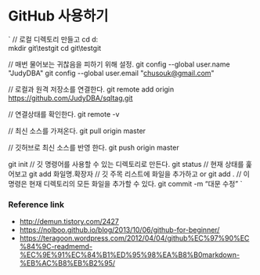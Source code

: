 # GitHub 사용하기 


`
// 로컬 디렉토리 만들고
cd d:\
mkdir git\testgit
cd git\testgit

 // 매번 물어보는 귀찮음을 피하기 위해 설정.
git config --global user.name "JudyDBA"
git config --global user.email "chusouk@gmail.com"

// 로컬과 원격 저장소를 연결한다.
git remote add origin https://github.com/JudyDBA/sqltag.git 

 // 연결상태를 확인한다.
git remote -v

// 최신 소스를 가져온다. 
git pull origin master 

// 깃허브로 최신 소스를 반영 한다. 
git push origin master 


git init            // 깃 명령어를 사용할 수 있는 디렉토리로 만든다.
git status          // 현재 상태를 훑어보고
git add 화일명.확장자  // 깃 주목 리스트에 화일을 추가하고 or
git add .           // 이 명령은 현재 디렉토리의 모든 화일을 추가할 수 있다.
git commit -m “대문 수정”
`

### Reference link
* http://demun.tistory.com/2427
* https://nolboo.github.io/blog/2013/10/06/github-for-beginner/
* https://teragoon.wordpress.com/2012/04/04/github%EC%97%90%EC%84%9C-readmemd-%EC%9E%91%EC%84%B1%ED%95%98%EA%B8%B0markdown-%EB%AC%B8%EB%B2%95/
